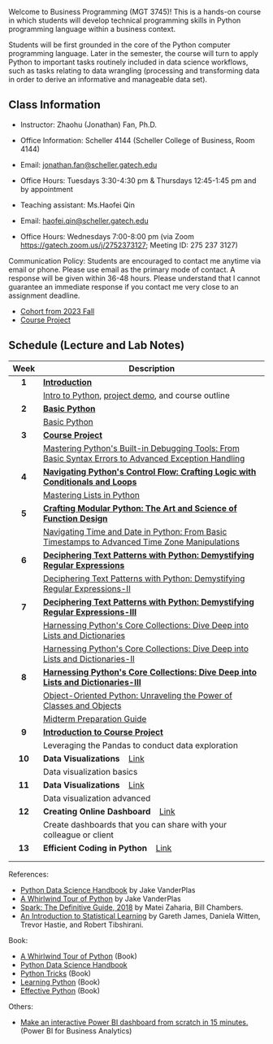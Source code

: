 Welcome to Business Programming (MGT 3745)! This is a hands-on course in which students will develop technical programming skills in Python programming
language within a business context.

Students will be first grounded in the core of the Python computer programming language. Later in the semester, the course will turn to apply Python to important tasks routinely included in data science workflows, such as tasks relating to data wrangling (processing and transforming data in order to derive an informative and manageable data set).

<!---https://catalog.barnard.edu/barnard-college/courses-instruction/course-search/?term=3&level=4000%2C9999&pl=0&ph=10&college=BC--->


<!---While covering core concepts like univariate and multivariate forecasting/evaluation of forecasts is critical, I believe we should also cover topics like approaching a forecasting a problem, wrangling with time series data/objects, advanced topics like neural networks for time series, hierarchical data, and practical issues when approaching a problem and implementing a solution.--->


<!---This is a course in the analysis of time series data with emphasis on the appropriate choice of models for estimation, testing, and forecasting. Topics or methodologies covered include Univariate Box-Jenkins for fitting and forecasting time series; ARIMA models, stationarity and nonstationarity; diagnosing time series models; transformations; forecasting: point and interval forecasts; seasonal time series models; modeling volatility with ARCH, GARCH; modeling time series with trends; and other methods. --->



<!---Many materials are from [Dr. Yan Yu](https://business.uc.edu/faculty-and-research/departments/obais/faculty/yan-yu.html)’s class notes. --->
<!---Thanks for the contribution from previous Ph.D. students. --->
<!---http://jeffgoldsmith.com/IWAFDA/shortcourse_fosr.html --->
 
<!---Framework for approaching forecasting projects --->
<!---Understanding of traditional and modern approaches to forecasting --->
<!---Exposure to common challenges and how to overcome --->
<!---https://github.com/zzz1990771/data_exp_python/blob/main/index.md?plain=1--->


## Class Information
* Instructor: Zhaohu (Jonathan) Fan, Ph.D.
* Office Information: Scheller 4144 (Scheller College of Business, Room 4144) 
* Email: jonathan.fan@scheller.gatech.edu
* Office Hours: Tuesdays 3:30-4:30 pm & Thursdays 12:45-1:45 pm and by appointment

* Teaching assistant: Ms.Haofei Qin 
* Email: haofei.qin@scheller.gatech.edu
* Office Hours: Wednesdays 7:00-8:00 pm (via Zoom https://gatech.zoom.us/j/2752373127; Meeting ID: 275 237 3127)
 
Communication Policy: Students are encouraged to contact me anytime via email or phone. Please use email as the primary mode of contact.  A response will be given within 36-48 hours.  Please understand that I cannot guarantee an immediate response if you contact me very close to an assignment deadline. 

 * [Cohort from 2023 Fall](https://github.com/jonathanatuscpsu/Business-Programming/blob/main/Casey-Murphy-MGT-3745-Hotel-Cancellations.pdf)
 * [Course Project](https://jonathanatuscpsu.github.io/Business-Programming/course-project.html)

## Schedule (Lecture and Lab Notes)

| Week          | Description  |
|:-------------:|--------------|
| **1**         | **[Introduction](Business-Programming-Lecture-1.pdf)** &nbsp;&nbsp;   |
|               |  [Intro to Python](https://jonathanatuscpsu.github.io/Business-Programming/1A_Introduction_to_Python.html), [project demo](https://colab.research.google.com/drive/1Hxai0VZ5IjsGsqcaf5MDX93yu_NLUo1X?usp=sharing), and course outline|
| **2**         | **[Basic Python](Business-Programming-Lecture-2.pdf)** &nbsp;&nbsp;   |
|               | [Basic Python](Business-Programming-Lecture-3.pdf) |
| **3**| **[Course Project](https://jonathanatuscpsu.github.io/Business-Programming/course-project.html)**  &nbsp;&nbsp; |
|               | [Mastering Python's Built-in Debugging Tools: From Basic Syntax Errors to Advanced Exception Handling](Business-Programming-Lecture-4.pdf)   
| **4**         | **[Navigating Python's Control Flow: Crafting Logic with Conditionals and Loops](Business-Programming-Lecture-5.pdf)** &nbsp;&nbsp;   |
|               | [Mastering Lists in Python](Business-Programming-Lecture-6.pdf) |
| **5**         | **[Crafting Modular Python: The Art and Science of Function Design](Business-Programming-Lecture-7.pdf)** &nbsp;&nbsp;  |
|               | [Navigating Time and Date in Python: From Basic Timestamps to Advanced Time Zone Manipulations](Business-Programming-Lecture-8.pdf) |
| **6**         | **[Deciphering Text Patterns with Python: Demystifying Regular Expressions](Business-Programming-Lecture-9.pdf)** &nbsp;&nbsp;   |
|               | [Deciphering Text Patterns with Python: Demystifying Regular Expressions-II](Business-Programming-Lecture-10.pdf)
| **7**         | **[Deciphering Text Patterns with Python: Demystifying Regular Expressions-III](Business-Programming-Lecture-11.pdf)** &nbsp;&nbsp;  |
|               | [Harnessing Python's Core Collections: Dive Deep into Lists and Dictionaries](Business-Programming-Lecture-12.pdf) |
|               | [Harnessing Python's Core Collections: Dive Deep into Lists and Dictionaries-II](Business-Programming-Lecture-13.pdf)|
| **8**         | **[Harnessing Python's Core Collections: Dive Deep into Lists and Dictionaries-III](Business-Programming-Lecture-14.pdf)** &nbsp;&nbsp; |
|               | [Object-Oriented Python: Unraveling the Power of Classes and Objects](Business-Programming-Lecture-15.pdf) |
|               | [Midterm Preparation Guide](Business-Programming-Lecture-16.pdf) |
| **9**         | **[Introduction to Course Project](Business-Programming-Lecture-17.pdf)** &nbsp;&nbsp;  |
|               | Leveraging the Pandas to conduct data exploration    |
| **10**        | **Data Visualizations** &nbsp;&nbsp; [Link]()  |
|               | Data visualization basics|
| **11**        | **Data Visualizations** &nbsp;&nbsp; [Link]()  |
|               | Data visualization advanced|
| **12**        | **Creating Online Dashboard** &nbsp;&nbsp; [Link]() |
|               | Create dashboards that you can share with your colleague or client|
| **13**        | **Efficient Coding in Python** &nbsp;&nbsp; [Link]() |
|               |   |
|               | |


<!---Class videos, homework, and class projects are available in Canvas. Please check your homework in Canvas and submit all your homework through Canvas. All announcements are in Canvas.--->

References:

* [Python Data Science Handbook](http://shop.oreilly.com/product/0636920034919.do) by Jake VanderPlas
* [A Whirlwind Tour of Python](http://www.oreilly.com/programming/free/a-whirlwind-tour-of-python.csp) by Jake VanderPlas
* [Spark: The Definitive Guide, 2018](https://learning.oreilly.com/library/view/spark-the-definitive/9781491912201/) by Matei Zaharia, Bill Chambers.
* [An Introduction to Statistical Learning](http://www-bcf.usc.edu/~gareth/ISL/) by Gareth James, Daniela Witten, Trevor Hastie, and Robert Tibshirani.

Book:
- [A Whirlwind Tour of Python](https://jakevdp.github.io/WhirlwindTourOfPython/index.html) (Book)
- [Python Data Science Handbook](https://jakevdp.github.io/PythonDataScienceHandbook/)
- [Python Tricks](https://www.amazon.com/Python-Tricks-Buffet-Awesome-Features/dp/1775093301) (Book)
- [Learning Python](https://www.amazon.com/Learning-Python-5th-Mark-Lutz/dp/1449355730) (Book)
- [Effective Python](https://effectivepython.com/) (Book)

Others:
- [Make an interactive Power BI dashboard from scratch in 15 minutes.](https://jakevdp.github.io/WhirlwindTourOfPython/index.tml) (Power BI for Business Analytics)

<!---must-have https://github.com/soltaniehha/Intro-to-Data-Analytics/blob/main/00-Python-Basics/01-Built-in-Scalar-Types.ipynb--->
<!---must-have# resouce 1 https://freelearning.anaconda.cloud/jupyter-notebook-basics/46128--->
<!---must-have# https://www.e-education.psu.edu/geog485/syllabus--->
<!---https://github.com/learning-zone/python-basics--->
<!--- Dan Shah, Applied Forecasting--->
<!---Alexander K. Antony,  Forecasting methods--->

